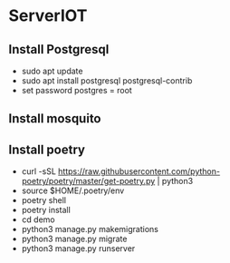 # ServerIOT
## Install Postgresql
- sudo apt update
- sudo apt install postgresql postgresql-contrib
- set password postgres = root
## Install mosquito 

## Install poetry
- curl -sSL https://raw.githubusercontent.com/python-poetry/poetry/master/get-poetry.py | python3
- source $HOME/.poetry/env
- poetry shell
- poetry install 
- cd demo
- python3 manage.py makemigrations
- python3 manage.py migrate
- python3 manage.py runserver
